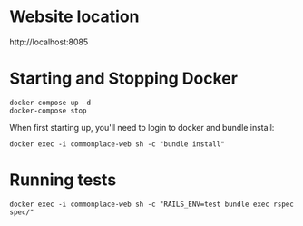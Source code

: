 # Website location

http://localhost:8085

# Starting and Stopping Docker

```
docker-compose up -d
docker-compose stop
```

When first starting up, you'll need to login to docker and bundle install:

```
docker exec -i commonplace-web sh -c "bundle install"
```

# Running tests

```
docker exec -i commonplace-web sh -c "RAILS_ENV=test bundle exec rspec spec/"
```
